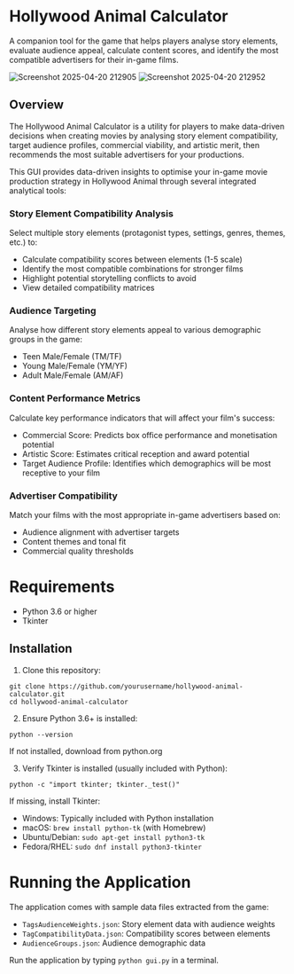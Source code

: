 # Hollywood Animal Calculator
A companion tool for the game that helps players analyse story elements, evaluate audience appeal, calculate content scores, and identify the most compatible advertisers for their in-game films.

![Screenshot 2025-04-20 212905](https://github.com/user-attachments/assets/3162500c-2e41-4fb9-87e8-d226e3f6d8e1)
![Screenshot 2025-04-20 212952](https://github.com/user-attachments/assets/2f460ccb-3288-4ece-a80a-b60545e00221)

## Overview
The Hollywood Animal Calculator is a utility for players to make data-driven decisions when creating movies by analysing story element compatibility, target audience profiles, commercial viability, and artistic merit, then recommends the most suitable advertisers for your productions.

This GUI provides data-driven insights to optimise your in-game movie production strategy in Hollywood Animal through several integrated analytical tools:

### Story Element Compatibility Analysis
Select multiple story elements (protagonist types, settings, genres, themes, etc.) to:
- Calculate compatibility scores between elements (1-5 scale)
- Identify the most compatible combinations for stronger films
- Highlight potential storytelling conflicts to avoid
- View detailed compatibility matrices

### Audience Targeting
Analyse how different story elements appeal to various demographic groups in the game:
- Teen Male/Female (TM/TF)
- Young Male/Female (YM/YF)
- Adult Male/Female (AM/AF)

### Content Performance Metrics
Calculate key performance indicators that will affect your film's success:
- Commercial Score: Predicts box office performance and monetisation potential
- Artistic Score: Estimates critical reception and award potential
- Target Audience Profile: Identifies which demographics will be most receptive to your film

### Advertiser Compatibility
Match your films with the most appropriate in-game advertisers based on:
- Audience alignment with advertiser targets
- Content themes and tonal fit
- Commercial quality thresholds

# Requirements
- Python 3.6 or higher
- Tkinter

## Installation
1. Clone this repository:
```
git clone https://github.com/yourusername/hollywood-animal-calculator.git
cd hollywood-animal-calculator
```
2. Ensure Python 3.6+ is installed:
```
python --version
```
If not installed, download from python.org

3. Verify Tkinter is installed (usually included with Python):
```
python -c "import tkinter; tkinter._test()"
```
If missing, install Tkinter:
- Windows: Typically included with Python installation
- macOS: `brew install python-tk` (with Homebrew)
- Ubuntu/Debian: `sudo apt-get install python3-tk`
- Fedora/RHEL: `sudo dnf install python3-tkinter`

# Running the Application
The application comes with sample data files extracted from the game:
- `TagsAudienceWeights.json`: Story element data with audience weights
- `TagCompatibilityData.json`: Compatibility scores between elements
- `AudienceGroups.json`: Audience demographic data

Run the application by typing `python gui.py` in a terminal.
